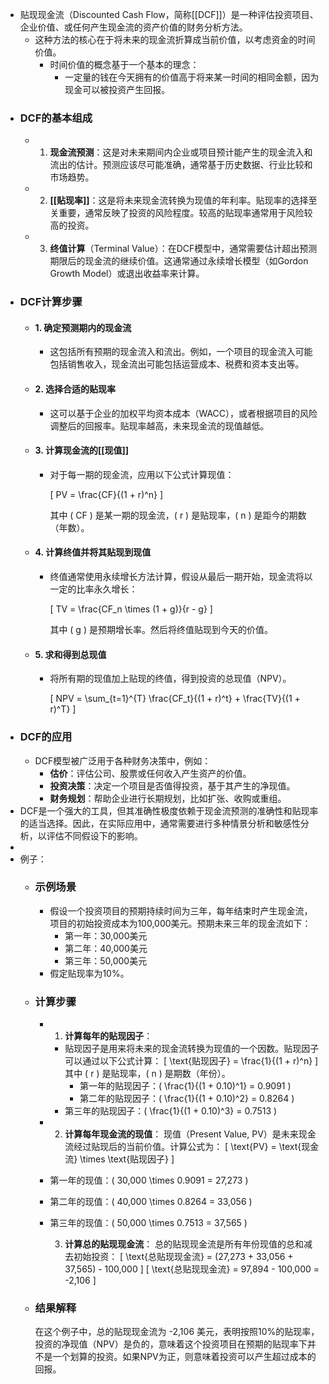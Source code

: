 - 贴现现金流（Discounted Cash Flow，简称[[DCF]]）是一种评估投资项目、企业价值、或任何产生现金流的资产价值的财务分析方法。
	- 这种方法的核心在于将未来的现金流折算成当前价值，以考虑资金的时间价值。
		- 时间价值的概念基于一个基本的理念：
			- 一定量的钱在今天拥有的价值高于将来某一时间的相同金额，因为现金可以被投资产生回报。
- ### DCF的基本组成
	- 1. **现金流预测**：这是对未来期间内企业或项目预计能产生的现金流入和流出的估计。预测应该尽可能准确，通常基于历史数据、行业比较和市场趋势。
	- 2. **[[贴现率]]**：这是将未来现金流转换为现值的年利率。贴现率的选择至关重要，通常反映了投资的风险程度。较高的贴现率通常用于风险较高的投资。
	- 3. **终值计算**（Terminal Value）：在DCF模型中，通常需要估计超出预测期限后的现金流的继续价值。这通常通过永续增长模型（如Gordon Growth Model）或退出收益率来计算。
- ### DCF计算步骤
	- #### 1. 确定预测期内的现金流
		- 这包括所有预期的现金流入和流出。例如，一个项目的现金流入可能包括销售收入，现金流出可能包括运营成本、税费和资本支出等。
	- #### 2. 选择合适的贴现率
		- 这可以基于企业的加权平均资本成本（WACC），或者根据项目的风险调整后的回报率。贴现率越高，未来现金流的现值越低。
	- #### 3. 计算现金流的[[现值]]
		- 对于每一期的现金流，应用以下公式计算现值：
		  
		  \[ PV = \frac{CF}{(1 + r)^n} \]
		  
		  其中 \( CF \) 是某一期的现金流，\( r \) 是贴现率，\( n \) 是距今的期数（年数）。
	- #### 4. 计算终值并将其贴现到现值
		- 终值通常使用永续增长方法计算，假设从最后一期开始，现金流将以一定的比率永久增长：
		  
		  \[ TV = \frac{CF_n \times (1 + g)}{r - g} \]
		  
		  其中 \( g \) 是预期增长率。然后将终值贴现到今天的价值。
	- #### 5. 求和得到总现值
		- 将所有期的现值加上贴现的终值，得到投资的总现值（NPV）。
		  
		  \[ NPV = \sum_{t=1}^{T} \frac{CF_t}{(1 + r)^t} + \frac{TV}{(1 + r)^T} \]
- ### DCF的应用
	- DCF模型被广泛用于各种财务决策中，例如：
		- **估价**：评估公司、股票或任何收入产生资产的价值。
		- **投资决策**：决定一个项目是否值得投资，基于其产生的净现值。
		- **财务规划**：帮助企业进行长期规划，比如扩张、收购或重组。
- DCF是一个强大的工具，但其准确性极度依赖于现金流预测的准确性和贴现率的适当选择。因此，在实际应用中，通常需要进行多种情景分析和敏感性分析，以评估不同假设下的影响。
-
- 例子：
	- ### 示例场景
		- 假设一个投资项目的预期持续时间为三年，每年结束时产生现金流，项目的初始投资成本为100,000美元。预期未来三年的现金流如下：
			- 第一年：30,000美元
			- 第二年：40,000美元
			- 第三年：50,000美元
		- 假定贴现率为10%。
	- ### 计算步骤
		- 1. **计算每年的贴现因子**：
			- 贴现因子是用来将未来的现金流转换为现值的一个因数。贴现因子可以通过以下公式计算：
			   \[
			   \text{贴现因子} = \frac{1}{(1 + r)^n}
			   \]
			   其中 \( r \) 是贴现率，\( n \) 是期数（年份）。
				- 第一年的贴现因子：\( \frac{1}{(1 + 0.10)^1} = 0.9091 \)
				- 第二年的贴现因子：\( \frac{1}{(1 + 0.10)^2} = 0.8264 \)
			- 第三年的贴现因子：\( \frac{1}{(1 + 0.10)^3} = 0.7513 \)
		- 2. **计算每年现金流的现值**：
		  现值（Present Value, PV）是未来现金流经过贴现后的当前价值。计算公式为：
		  \[
		  \text{PV} = \text{现金流} \times \text{贴现因子}
		  \]
		- 第一年的现值：\( 30,000 \times 0.9091 = 27,273 \)
		- 第二年的现值：\( 40,000 \times 0.8264 = 33,056 \)
		- 第三年的现值：\( 50,000 \times 0.7513 = 37,565 \)
		  
		  3. **计算总的贴现现金流**：
		  总的贴现现金流是所有年份现值的总和减去初始投资：
		  \[
		  \text{总贴现现金流} = (27,273 + 33,056 + 37,565) - 100,000
		  \]
		  \[
		  \text{总贴现现金流} = 97,894 - 100,000 = -2,106
		  \]
	- ### 结果解释
	  
	  在这个例子中，总的贴现现金流为 -2,106 美元，表明按照10%的贴现率，投资的净现值（NPV）是负的，意味着这个投资项目在预期的贴现率下并不是一个划算的投资。如果NPV为正，则意味着投资可以产生超过成本的回报。